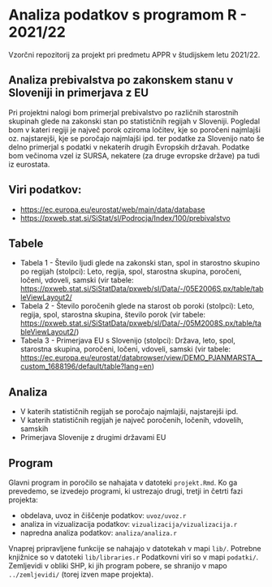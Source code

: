 # Analiza podatkov s programom R - 2021/22

Vzorčni repozitorij za projekt pri predmetu APPR v študijskem letu 2021/22. 

## Analiza prebivalstva po zakonskem stanu v Sloveniji in primerjava z EU

Pri projektni nalogi bom primerjal prebivalstvo po različnih starostnih skupinah glede na zakonski stan po statističnih regijah v Sloveniji. Pogledal bom v kateri regiji je največ porok oziroma ločitev, kje so poročeni najmlajši oz. najstarejši, kje se poročajo najmlajši ipd. ter podatke za Slovenijo nato še delno primerjal s podatki v nekaterih drugih Evropskih državah. Podatke bom večinoma vzel iz SURSA, nekatere (za druge evropske države) pa tudi iz eurostata.

## Viri podatkov:

* https://ec.europa.eu/eurostat/web/main/data/database
* https://pxweb.stat.si/SiStat/sl/Podrocja/Index/100/prebivalstvo

## Tabele

* Tabela 1 - Število ljudi glede na zakonski stan, spol in starostno skupino po regijah (stolpci): Leto, regija, spol, starostna skupina, poročeni, ločeni, vdoveli, samski (vir tabele: https://pxweb.stat.si/SiStatData/pxweb/sl/Data/-/05E2006S.px/table/tableViewLayout2/
* Tabela 2 - Število poročenih glede na starost ob poroki (stolpci): Leto, regija, spol, starostna skupina, število porok (vir tabele: https://pxweb.stat.si/SiStatData/pxweb/sl/Data/-/05M2008S.px/table/tableViewLayout2/)
* Tabela 3 - Primerjava EU s Slovenijo (stolpci): Država, leto, spol, starostna skupina, poročeni, ločeni, vdoveli, samski (vir tabele: https://ec.europa.eu/eurostat/databrowser/view/DEMO_PJANMARSTA__custom_1688196/default/table?lang=en)

## Analiza

* V katerih statističnih regijah se poročajo najmlajši, najstarejši ipd.
* V katerih statističnih regijah je največ poročenih, ločenih, vdovelih, samskih
* Primerjava Slovenije z drugimi državami EU

## Program

Glavni program in poročilo se nahajata v datoteki `projekt.Rmd`.
Ko ga prevedemo, se izvedejo programi, ki ustrezajo drugi, tretji in četrti fazi projekta:

* obdelava, uvoz in čiščenje podatkov: `uvoz/uvoz.r`
* analiza in vizualizacija podatkov: `vizualizacija/vizualizacija.r`
* napredna analiza podatkov: `analiza/analiza.r`

Vnaprej pripravljene funkcije se nahajajo v datotekah v mapi `lib/`.
Potrebne knjižnice so v datoteki `lib/libraries.r`
Podatkovni viri so v mapi `podatki/`.
Zemljevidi v obliki SHP, ki jih program pobere,
se shranijo v mapo `../zemljevidi/` (torej izven mape projekta).

